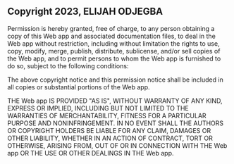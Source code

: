 ## Copyright 2023, ELIJAH ODJEGBA

Permission is hereby granted, free of charge, to any person obtaining a copy of this Web app and associated documentation files, to deal in the Web app without restriction, including without limitation the rights to use, copy, modify, merge, publish, distribute, sublicense, and/or sell copies of the Web app, and to permit persons to whom the Web app is furnished to do so, subject to the following conditions:

The above copyright notice and this permission notice shall be included in all copies or substantial portions of the Web app.

THE Web app IS PROVIDED "AS IS", WITHOUT WARRANTY OF ANY KIND, EXPRESS OR IMPLIED, INCLUDING BUT NOT LIMITED TO THE WARRANTIES OF MERCHANTABILITY, FITNESS FOR A PARTICULAR PURPOSE AND NONINFRINGEMENT. IN NO EVENT SHALL THE AUTHORS OR COPYRIGHT HOLDERS BE LIABLE FOR ANY CLAIM, DAMAGES OR OTHER LIABILITY, WHETHER IN AN ACTION OF CONTRACT, TORT OR OTHERWISE, ARISING FROM, OUT OF OR IN CONNECTION WITH THE Web app OR THE USE OR OTHER DEALINGS IN THE Web app.
